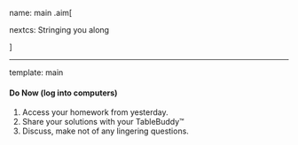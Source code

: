 name: main
.aim[<div>
  nextcs: Stringing you along
  </div>]

---
template: main

#### Do Now (log into computers)
1. Access your homework from yesterday.
2. Share your solutions with your TableBuddy™
3. Discuss, make not of any lingering questions.
